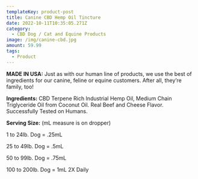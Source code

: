 ```yaml
---
templateKey: product-post
title: Canine CBD Hemp Oil Tincture
date: 2022-10-11T10:35:05.271Z
category:
  - CBD Dog / Cat and Equine Products
image: /img/canine-cbd.jpg
amount: 59.99
tags:
  - Product
---
```

**MADE IN USA:** Just as with our human line of products, we use the best of ingredients for our canine, feline or equine customers. After all, they’re family, too!

**Ingredients:** CBD Terpene Rich Industrial Hemp Oil, Medium Chain Triglyceride Oil from Coconut Oil. Real Beef and Cheese Flavor. Successfully Tested on Humans.

**Serving Size:** (mL measure is on dropper) 

1 to 24lb. Dog = .25mL 

25 to 49lb. Dog = .5mL 

50 to 99lb. Dog = .75mL 

100 to 200lb. Dog = 1mL 2X Daily